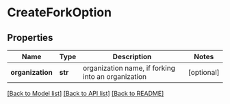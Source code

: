# CreateForkOption

## Properties
Name | Type | Description | Notes
------------ | ------------- | ------------- | -------------
**organization** | **str** | organization name, if forking into an organization | [optional] 

[[Back to Model list]](../README.md#documentation-for-models) [[Back to API list]](../README.md#documentation-for-api-endpoints) [[Back to README]](../README.md)

